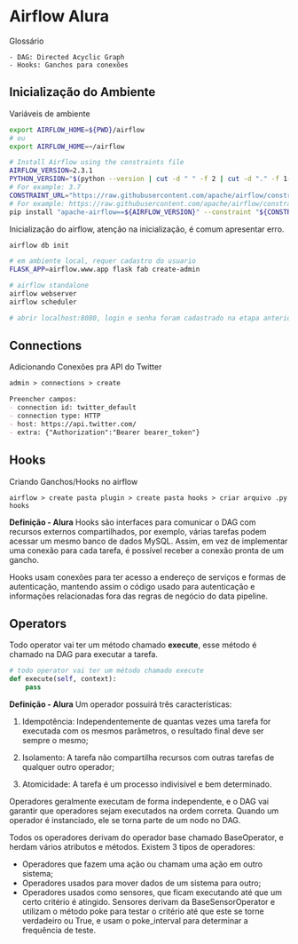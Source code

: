 # Airflow Alura

Glossário
```
- DAG: Directed Acyclic Graph
- Hooks: Ganchos para conexões
```

## Inicialização do Ambiente

Variáveis de ambiente
```sh
export AIRFLOW_HOME=${PWD}/airflow
# ou 
export AIRFLOW_HOME=~/airflow

# Install Airflow using the constraints file
AIRFLOW_VERSION=2.3.1
PYTHON_VERSION="$(python --version | cut -d " " -f 2 | cut -d "." -f 1-2)"
# For example: 3.7
CONSTRAINT_URL="https://raw.githubusercontent.com/apache/airflow/constraints-${AIRFLOW_VERSION}/constraints-${PYTHON_VERSION}.txt"
# For example: https://raw.githubusercontent.com/apache/airflow/constraints-2.3.1/constraints-3.7.txt
pip install "apache-airflow==${AIRFLOW_VERSION}" --constraint "${CONSTRAINT_URL}"
```

Inicialização do airflow, atenção na inicialização, é comum apresentar erro.
```sh
airflow db init

# em ambiente local, requer cadastro do usuario
FLASK_APP=airflow.www.app flask fab create-admin

# airflow standalone
airflow webserver
airflow scheduler

# abrir localhost:8080, login e senha foram cadastrado na etapa anterior do FLASK_APP
```

## Connections

Adicionando Conexões pra API do Twitter
```md
admin > connections > create

Preencher campos:
- connection id: twitter_default
- connection type: HTTP
- host: https://api.twitter.com/
- extra: {"Authorization":"Bearer bearer_token"}
```


## Hooks

Criando Ganchos/Hooks no airflow
```
airflow > create pasta plugin > create pasta hooks > criar arquivo .py hooks
```


**Definição - Alura**
Hooks são interfaces para comunicar o DAG com recursos externos compartilhados, por exemplo, várias tarefas podem acessar um mesmo banco de dados MySQL. Assim, em vez de implementar uma conexão para cada tarefa, é possível receber a conexão pronta de um gancho.

Hooks usam conexões para ter acesso a endereço de serviços e formas de autenticação, mantendo assim o código usado para autenticação e informações relacionadas fora das regras de negócio do data pipeline.


## Operators

Todo operator vai ter um método chamado **execute**, esse método é chamado na DAG para executar a tarefa.
```py
# todo operator vai ter um método chamado execute
def execute(self, context):
    pass
```

**Definição - Alura**
Um operador possuirá três características:
1) Idempotência: Independentemente de quantas vezes uma tarefa for executada com os mesmos parâmetros, o resultado final deve ser sempre o mesmo;

2) Isolamento: A tarefa não compartilha recursos com outras tarefas de qualquer outro operador;

3) Atomicidade: A tarefa é um processo indivisível e bem determinado.

Operadores geralmente executam de forma independente, e o DAG vai garantir que operadores sejam executados na ordem correta. Quando um operador é instanciado, ele se torna parte de um nodo no DAG.

Todos os operadores derivam do operador base chamado BaseOperator, e herdam vários atributos e métodos. Existem 3 tipos de operadores:

- Operadores que fazem uma ação ou chamam uma ação em outro sistema;
- Operadores usados para mover dados de um sistema para outro;
- Operadores usados como sensores, que ficam executando até que um certo critério é atingido. Sensores derivam da BaseSensorOperator e utilizam o método poke para testar o critério até que este se torne verdadeiro ou True, e usam o poke_interval para determinar a frequência de teste.
